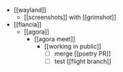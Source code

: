 - [[wayland]]
  - [[screenshots]] with [[grimshot]]
- [[flancia]]
  - [[agora]]
    - [[agora meet]]
      - [[working in public]]
        - [ ] merge [[poetry PR]]
        - [ ] test [[flight branch]]
